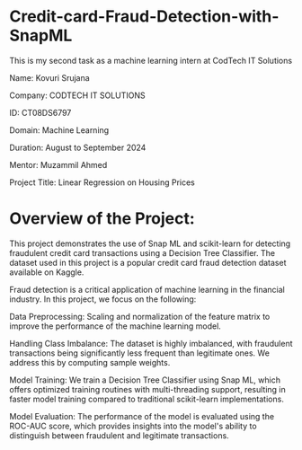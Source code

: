 # Credit-card-Fraud-Detection-with-SnapML
This is my second task as a machine learning intern at CodTech IT Solutions

Name: Kovuri Srujana

Company: CODTECH IT SOLUTIONS

ID: CT08DS6797

Domain: Machine Learning

Duration: August to September 2024

Mentor: Muzammil Ahmed

Project Title: Linear Regression on Housing Prices

# Overview of the Project:
This project demonstrates the use of Snap ML and scikit-learn for detecting fraudulent credit card transactions using a Decision Tree Classifier. The dataset used in this project is a popular credit card fraud detection dataset available on Kaggle.

Fraud detection is a critical application of machine learning in the financial industry. In this project, we focus on the following:

Data Preprocessing: Scaling and normalization of the feature matrix to improve the performance of the machine learning model.

Handling Class Imbalance: The dataset is highly imbalanced, with fraudulent transactions being significantly less frequent than legitimate ones. We address this by computing sample weights.

Model Training: We train a Decision Tree Classifier using Snap ML, which offers optimized training routines with multi-threading support, resulting in faster model training compared to traditional scikit-learn implementations.

Model Evaluation: The performance of the model is evaluated using the ROC-AUC score, which provides insights into the model's ability to distinguish between fraudulent and legitimate transactions.
